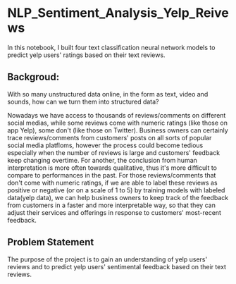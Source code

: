 # NLP_Sentiment_Analysis_Yelp_Reivews

In this notebook, I built four text classification neural network models to predict yelp users' ratings based on their text reviews.

## Backgroud:
With so many unstructured data online, in the form as text, video and sounds, how can we turn them into structured data? 

Nowadays we have access to thousands of reviews/comments on different social medias, while some reviews come with numeric ratings (like those on app Yelp), some don't (like those on Twitter). Business owners can certainly trace reviews/comments from customers' posts on all sorts of popular social media platfloms, however the process could become tedious especially when the number of reviews is large and customers' feedback keep changing overtime. For another, the conclusion from human interpretation is more often towards qualitative, thus it's more difficult to compare to performances in the past. For those reviews/comments that don't come with numeric ratings, if we are able to label these reviews as positive or negative (or on a scale of 1 to 5) by training models with labeled data(yelp data), we can help business owners to keep track of the feedback from customers in a faster and more interpretable way, so that they can adjust their services and offerings in response to customers' most-recent feedback.

## Problem Statement
The purpose of the project is to gain an understanding of yelp users' reviews and to predict yelp users' sentimental feedback based on their text reviews.
